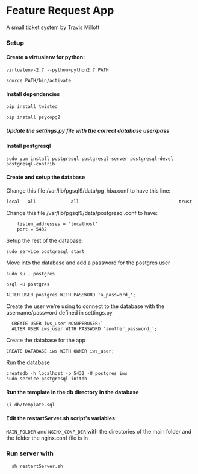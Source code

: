 # Feature Request App
 A small ticket system by Travis Millott
 
 ### Setup

#### Create a virtualenv for python:

  `virtualenv-2.7 --python=python2.7 PATH`
  
  `source PATH/bin/activate`


#### Install dependencies

  `pip install twisted`

  `pip install psycopg2`


##### Update the settings.py file with the correct database user/pass


#### Install postgresql

  `sudo yum install postgresql postgresql-server postgresql-devel postgresql-contrib`


#### Create and setup the database

  Change this file /var/lib/pgsql9/data/pg_hba.conf to have this line:
  ```
local   all             all                                     trust
```
  Change this file /var/lib/pgsql9/data/postgresql.conf to have:
```
    listen_addresses = 'localhost'
    port = 5432
```
  Setup the rest of the database:
  
  ```
  sudo service postgresql start
  ```
  Move into the database and add a password for the postgres user
  ```
  sudo su - postgres
  ```
  ```
  psql -U postgres
  ```
  ```
  ALTER USER postgres WITH PASSWORD 'a_password_';
  ```

  Create the user we're using to connect to the database with the username/password defined in settings.py
  ```
    CREATE USER iws_user NOSUPERUSER;`
    ALTER USER iws_user WITH PASSWORD 'another_password_';
  ```
  Create the database for the app
  ```
  CREATE DATABASE iws WITH OWNER iws_user;
  ```
  Run the database
  ```
  createdb -h localhost -p 5432 -U postgres iws
  sudo service postgresql initdb
  ```

#### Run the template in the db directory in the database

  ```
  \i db/template.sql
  ```
  

#### Edit the restartServer.sh script's variables:

`MAIN_FOLDER` and `NGINX_CONF_DIR` with the directories of the main folder and the folder the nginx.conf file is in

### Run server with 
```
  sh restartServer.sh
```
